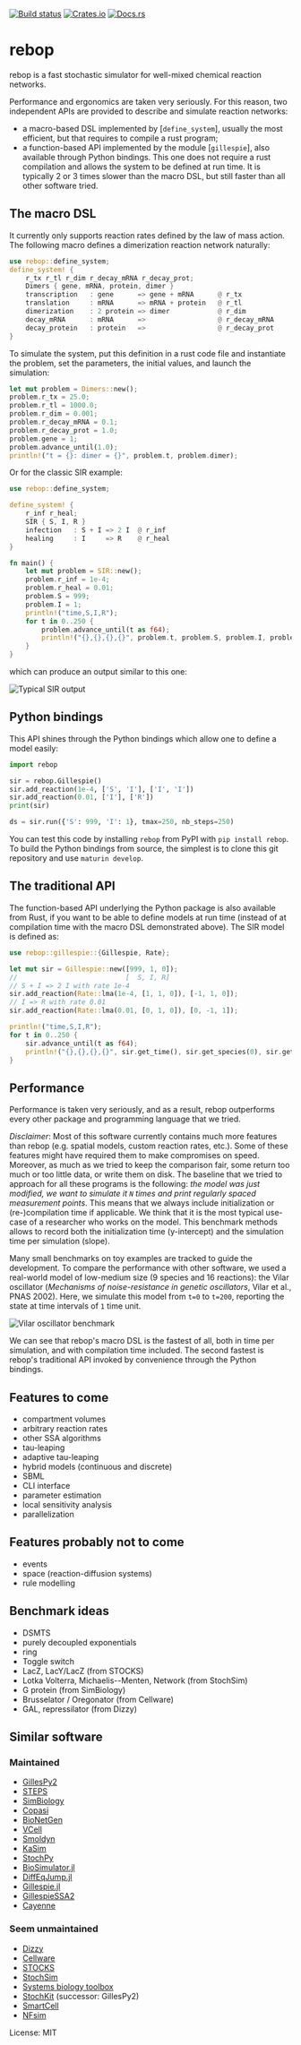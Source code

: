 [![Build status](https://github.com/Armavica/rebop/actions/workflows/rust.yml/badge.svg)](https://github.com/Armavica/rebop/actions/)
[![Crates.io](https://img.shields.io/crates/v/rebop)](https://crates.io/crates/rebop/)
[![Docs.rs](https://docs.rs/rebop/badge.svg)](https://docs.rs/rebop/)

# rebop

rebop is a fast stochastic simulator for well-mixed chemical
reaction networks.

Performance and ergonomics are taken very seriously.  For this reason,
two independent APIs are provided to describe and simulate reaction
networks:

* a macro-based DSL implemented by [`define_system`], usually the
most efficient, but that requires to compile a rust program;
* a function-based API implemented by the module [`gillespie`], also
available through Python bindings.  This one does not require a rust
compilation and allows the system to be defined at run time.  It is
typically 2 or 3 times slower than the macro DSL, but still faster
than all other software tried.

## The macro DSL

It currently only supports reaction rates defined by the law of mass
action.  The following macro defines a dimerization reaction network
naturally:

```rust
use rebop::define_system;
define_system! {
    r_tx r_tl r_dim r_decay_mRNA r_decay_prot;
    Dimers { gene, mRNA, protein, dimer }
    transcription   : gene      => gene + mRNA      @ r_tx
    translation     : mRNA      => mRNA + protein   @ r_tl
    dimerization    : 2 protein => dimer            @ r_dim
    decay_mRNA      : mRNA      =>                  @ r_decay_mRNA
    decay_protein   : protein   =>                  @ r_decay_prot
}
```

To simulate the system, put this definition in a rust code file and
instantiate the problem, set the parameters, the initial values, and
launch the simulation:

```rust
let mut problem = Dimers::new();
problem.r_tx = 25.0;
problem.r_tl = 1000.0;
problem.r_dim = 0.001;
problem.r_decay_mRNA = 0.1;
problem.r_decay_prot = 1.0;
problem.gene = 1;
problem.advance_until(1.0);
println!("t = {}: dimer = {}", problem.t, problem.dimer);
```

Or for the classic SIR example:

```rust
use rebop::define_system;

define_system! {
    r_inf r_heal;
    SIR { S, I, R }
    infection   : S + I => 2 I  @ r_inf
    healing     : I     => R    @ r_heal
}

fn main() {
    let mut problem = SIR::new();
    problem.r_inf = 1e-4;
    problem.r_heal = 0.01;
    problem.S = 999;
    problem.I = 1;
    println!("time,S,I,R");
    for t in 0..250 {
        problem.advance_until(t as f64);
        println!("{},{},{},{}", problem.t, problem.S, problem.I, problem.R);
    }
}
```

which can produce an output similar to this one:

![Typical SIR output](https://github.com/Armavica/rebop/blob/main/sir.png?raw=true)

## Python bindings

This API shines through the Python bindings which allow one to
define a model easily:

```python
import rebop

sir = rebop.Gillespie()
sir.add_reaction(1e-4, ['S', 'I'], ['I', 'I'])
sir.add_reaction(0.01, ['I'], ['R'])
print(sir)

ds = sir.run({'S': 999, 'I': 1}, tmax=250, nb_steps=250)
```

You can test this code by installing `rebop` from PyPI with
`pip install rebop`. To build the Python bindings from source,
the simplest is to clone this git repository and use `maturin
develop`.

## The traditional API

The function-based API underlying the Python package is also available
from Rust, if you want to be able to define models at run time (instead
of at compilation time with the macro DSL demonstrated above).
The SIR model is defined as:

```rust
use rebop::gillespie::{Gillespie, Rate};

let mut sir = Gillespie::new([999, 1, 0]);
//                           [  S, I, R]
// S + I => 2 I with rate 1e-4
sir.add_reaction(Rate::lma(1e-4, [1, 1, 0]), [-1, 1, 0]);
// I => R with rate 0.01
sir.add_reaction(Rate::lma(0.01, [0, 1, 0]), [0, -1, 1]);

println!("time,S,I,R");
for t in 0..250 {
    sir.advance_until(t as f64);
    println!("{},{},{},{}", sir.get_time(), sir.get_species(0), sir.get_species(1), sir.get_species(2));
}
```

## Performance

Performance is taken very seriously, and as a result, rebop
outperforms every other package and programming language that we
tried.

*Disclaimer*: Most of this software currently contains much more
features than rebop (e.g. spatial models, custom reaction rates,
etc.).  Some of these features might have required them to make
compromises on speed.  Moreover, as much as we tried to keep the
comparison fair, some return too much or too little data, or write
them on disk.  The baseline that we tried to approach for all these
programs is the following: *the model was just modified, we want
to simulate it `N` times and print regularly spaced measurement
points*.  This means that we always include initialization or
(re-)compilation time if applicable.  We think that it is the most
typical use-case of a researcher who works on the model.  This
benchmark methods allows to record both the initialization time
(y-intercept) and the simulation time per simulation (slope).

Many small benchmarks on toy examples are tracked to guide the
development.  To compare the performance with other software,
we used a real-world model of low-medium size (9 species and 16
reactions): the Vilar oscillator (*Mechanisms of noise-resistance
in genetic oscillators*, Vilar et al., PNAS 2002).  Here, we
simulate this model from `t=0` to `t=200`, reporting the state at
time intervals of `1` time unit.

![Vilar oscillator benchmark](https://github.com/Armavica/rebop/blob/main/benches/vilar/vilar.png?raw=true)

We can see that rebop's macro DSL is the fastest of all, both in
time per simulation, and with compilation time included.  The second
fastest is rebop's traditional API invoked by convenience through
the Python bindings.

## Features to come

* compartment volumes
* arbitrary reaction rates
* other SSA algorithms
* tau-leaping
* adaptive tau-leaping
* hybrid models (continuous and discrete)
* SBML
* CLI interface
* parameter estimation
* local sensitivity analysis
* parallelization

## Features probably not to come

* events
* space (reaction-diffusion systems)
* rule modelling

## Benchmark ideas

* DSMTS
* purely decoupled exponentials
* ring
* Toggle switch
* LacZ, LacY/LacZ (from STOCKS)
* Lotka Volterra, Michaelis--Menten, Network (from StochSim)
* G protein (from SimBiology)
* Brusselator / Oregonator (from Cellware)
* GAL, repressilator (from Dizzy)

## Similar software

### Maintained

* [GillesPy2](https://github.com/StochSS/GillesPy2)
* [STEPS](https://github.com/CNS-OIST/STEPS)
* [SimBiology](https://fr.mathworks.com/help/simbio/)
* [Copasi](http://copasi.org/)
* [BioNetGen](http://bionetgen.org/)
* [VCell](http://vcell.org/)
* [Smoldyn](http://www.smoldyn.org/)
* [KaSim](https://kappalanguage.org/)
* [StochPy](https://github.com/SystemsBioinformatics/stochpy)
* [BioSimulator.jl](https://github.com/alanderos91/BioSimulator.jl)
* [DiffEqJump.jl](https://github.com/SciML/DiffEqJump.jl)
* [Gillespie.jl](https://github.com/sdwfrost/Gillespie.jl)
* [GillespieSSA2](https://github.com/rcannood/GillespieSSA2)
* [Cayenne](https://github.com/quantumbrake/cayenne)

### Seem unmaintained

* [Dizzy](http://magnet.systemsbiology.net/software/Dizzy/)
* [Cellware](http://www.bii.a-star.edu.sg/achievements/applications/cellware/)
* [STOCKS](https://doi.org/10.1093/bioinformatics/18.3.470)
* [StochSim](http://lenoverelab.org/perso/lenov/stochsim.html)
* [Systems biology toolbox](http://www.sbtoolbox.org/)
* [StochKit](https://github.com/StochSS/StochKit) (successor: GillesPy2)
* [SmartCell](http://software.crg.es/smartcell/)
* [NFsim](http://michaelsneddon.net/nfsim/)

License: MIT
